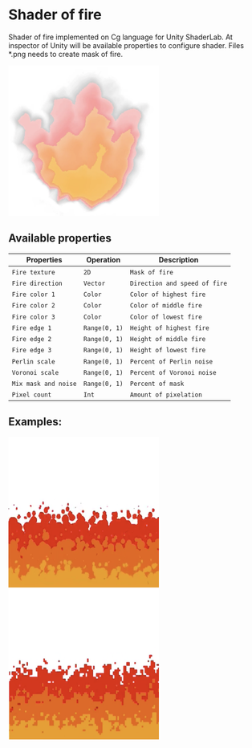 # Shader of fire
Shader of fire implemented on Cg language for Unity ShaderLab. At inspector of Unity will be available properties to configure shader. Files *.png needs to create mask of fire.

<img src="/example1.png" width="300" height="300"/>

## Available properties
| Properties               | Operation              | Description                   |
| ------------------------ | ---------------------- | ----------------------------- |
| `Fire texture`           | `2D`                   | `Mask of fire`                |
| `Fire direction`         | `Vector`               | `Direction and speed of fire` |
| `Fire color 1`           | `Color`                | `Color of highest fire`       |
| `Fire color 2`           | `Color`                | `Color of middle fire`        |
| `Fire color 3`           | `Color`                | `Color of lowest fire`        |
| `Fire edge 1`            | `Range(0, 1)`          | `Height of highest fire`      |
| `Fire edge 2`            | `Range(0, 1)`          | `Height of middle fire`       |
| `Fire edge 3`            | `Range(0, 1)`          | `Height of lowest fire`       |
| `Perlin scale`           | `Range(0, 1)`          | `Percent of Perlin noise`     |
| `Voronoi scale`          | `Range(0, 1)`          | `Percent of Voronoi noise`    |
| `Mix mask and noise`     | `Range(0, 1)`          | `Percent of mask`             |
| `Pixel count`            | `Int`                  | `Amount of pixelation`        |

## Examples:
<img src="/example2.png" alt="sdf" width="300" height="300"/><img src="/example3.png" width="300" height="300"/>
